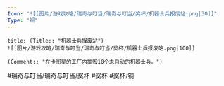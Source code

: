 ```yaml
---
Icon: "![[图片/游戏攻略/瑞奇与叮当/瑞奇与叮当/奖杯/机器士兵报废站.png|30]]"
Type: "铜"
---
```

```ad-common-bronze-trophy
title: (Title:: "机器士兵报废站")
![[图片/游戏攻略/瑞奇与叮当/瑞奇与叮当/奖杯/机器士兵报废站.png|100]]

(Comment:: "在卡图星的工厂内摧毁10个未启动的机器士兵。")
```

#瑞奇与叮当/瑞奇与叮当/奖杯 #奖杯 #奖杯/铜

